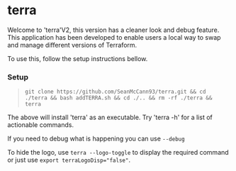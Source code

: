 # terra

Welcome to 'terra'V2, this version has a cleaner look and debug feature. This application has been developed to enable users a local way to swap and manage different versions of Terraform.

To use this, follow the setup instructions bellow.

### Setup

> `git clone https://github.com/SeanMcCann93/terra.git && cd ./terra && bash addTERRA.sh && cd ./.. && rm -rf ./terra && terra`

The above will install 'terra' as an executable. Try 'terra -h' for a list of actionable commands.  

If you need to debug what is happening you can use `--debug`

To hide the logo, use `terra --logo-toggle` to display the required command or just use `export terraLogoDisp="false"`.